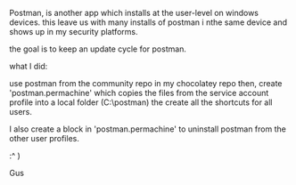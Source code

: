 Postman, is another app which installs at the user-level on windows devices.
this leave us with many installs of postman i nthe same device and shows up in my security platforms.

the goal is to keep an update cycle for postman.

what I did:

use postman from the community repo in my chocolatey repo
then, create 'postman.permachine' which copies the files from the service account profile into a local folder (C:\postman)
the create all the shortcuts for all users.

I also create a block in 'postman.permachine' to uninstall postman from the other user profiles. 


:^ )

Gus
